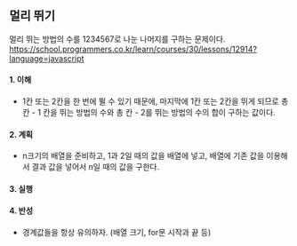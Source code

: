 ## 멀리 뛰기
멀리 뛰는 방법의 수를 1234567로 나눈 나머지를 구하는 문제이다.
https://school.programmers.co.kr/learn/courses/30/lessons/12914?language=javascript

#### 1. 이해
- 1칸 또는 2칸을 한 번에 뛸 수 있기 때문에, 마지막에 1칸 또는 2칸을 뛰게 되므로 총 칸 - 1 칸을 뛰는 방법의 수와 총 칸 - 2를 뛰는 방법의 수의 합이 구하는 값이다.

#### 2. 계획
- n크기의 배열을 준비하고, 1과 2일 때의 값을 배열에 넣고, 배열에 기존 값을 이용해서 결과 값을 넣어서 n일 때의 값을 구한다.

#### 3. 실행

#### 4. 반성
- 경계값들을 항상 유의하자. (배열 크기, for문 시작과 끝 등)
